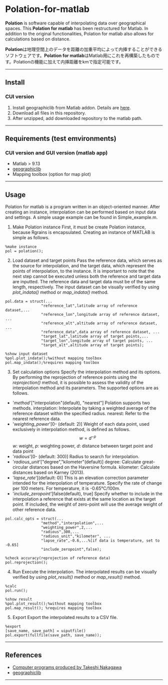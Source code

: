 # Polation-for-matlab
**Polation** is software capable of interpolating data over geographical spaces. This **Polation for matlab** has been restructured for Matlab. In addition to the original functionalities, Polation for matlab also allows for calculations based on distance.

**Polation**は地理空間上のデータを距離の加重平均によって内挿することができるソフトウェアです。**Polation for matlab**はMatlab用にこれを再構築したものです。Polationの機能に加えて内挿距離をkmで指定可能です。

---
## Install
### CUI version
1. Install geographiclib from Matlab addon. Details are [here](https://github.com/geographiclib/geographiclib-octave).
2. Download all files in this repository.
3. After unzipped, add downloaded repository to the matlab path.

---
## Requirements (test emvironments)
### CUI version and GUI version (matlab app)
- Matlab > 9.13
- [geographiclib](https://github.com/geographiclib/geographiclib-octave)
- Mapping toolbox (option for map plot)

---
## Usage
Polation for matlab is a program written in an object-oriented manner. After creating an instance, interpolation can be performed based on input data and settings. A simple usage example can be found in Simple_example.m.

1. Make Polation instance
First, it must be create Polation instance, because Rgrains is encapsulated. Creating an instance of MATLAB is simple as follows.
```
%make instance
pol = polation();
```

2. Load dataset and target points
Pass the reference data, which serves as the source for interpolation, and the target data, which represent the points of interpolation, to the instance. It is important to note that the next step cannot be executed unless both the reference and target data are inputted. The reference data and target data must be of the same length, respectively. The input dataset can be visually verified by using _plot_indata()_ method or _map_indata()_ method.

```
pol.data = struct(...
                "reference_lat",latitude array of reference dataset,...
                "reference_lon",longitude array of reference dataset, ...
                "reference_alt",altitude array of reference dataset, ...
                "reference_data",data array of reference dataset, ...
                "target_lat",latitude array of target points,...
                "target_lon",longitude array of target points, ...
                "target_alt",altitude array of target points);

%show input dataset
%pol.plot_indata();%without mapping toolbox
pol.map_indata();%requires mapping toolbox
```
3. Set calculation options
Specify the interpolation method and its options. By performing the reprojection of reference points using the _reprojection()_ method, it is possible to assess the validity of the interpolation method and its parameters.
The supported options are as follows.
- '_method_'["interpolation"(default), "nearest"]
  Polation supports two methods.
  interplation: Interpolate by taking a weighted average of the reference dataset within the specified radius.
  nearest: Refer to the nearest reference data.
- '_weighting_power_'[0- (default: 2)]
  Weight of each data point, used exclusively in interpolation method, is defined as follows.
  $$w = d^{-p}$$
  $w$: weight, $p$: weighting power, $d$: distance between target point and data point
- '_radious_'[0- (default: 300)]
  Radius to search for interpolation.
- '_radious_unit_'["degree","kilometer"(default)]
  degree: Calculate great-circular distances based on the Haversine formula.
  kilometer: Calculate distances based on Karney (2013).
- '_lapse_rate_'[(default: 0)]
  This is an elevation correction parameter intended for the interpolation of temperature. Specify the rate of change per 100 meters. For temperature, it is -0.65°C/100m.
- '_include_zeropoint_'[false(default), true]
  Specify whether to include in the interpolation a reference that exists at the same location as the target point. If included, the weight of zero-point will use the average weight of other reference data.
  
```
pol.calc_opts = struct(...
                "method","interpolation",...
                "weighting_power",2,...
                "radious",300,...
                "radious_unit","kilometer", ...
                "lapse_rate",-0.6,...%[if data is temperature, set to -0.65]
                "include_zeropoint",false);

%check accuracy(reprojection of reference data)
pol.reprojection();
```
4. Run
Execute the interpolation. The interpolated results can be visually verified by using _plot_result()_ method or _map_result()_ method.
```
%calc
pol.run();

%show result
%pol.plot_result();%without mapping toolbox
pol.map_result(); %requires mapping toolbox
```
5. Export
Export the interpolated results to a CSV file.
```
%export
[save_name, save_path] = uiputfile()
pol.export(fullfile(save_path, save_name));
```

---
## References
- [Computer programs produced by Takeshi Nakagawa](http://polsystems.rits-palaeo.com/)
- [geographiclib](https://github.com/geographiclib/geographiclib-octave)
---
